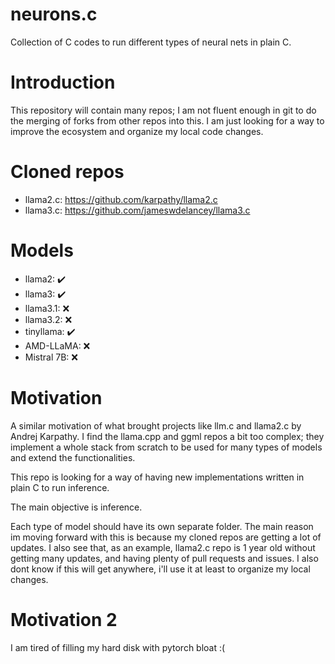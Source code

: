# neurons.c
Collection of C codes to run different types of neural nets in plain C.

# Introduction
This repository will contain many repos; I am not fluent enough in git to do the merging of forks from other repos into this. I am just looking for a way to improve the ecosystem and organize my local code changes.

# Cloned repos
- llama2.c: https://github.com/karpathy/llama2.c
- llama3.c: https://github.com/jameswdelancey/llama3.c

# Models
- llama2: ✔️
- llama3: ✔️
- llama3.1: ❌
- llama3.2: ❌
- tinyllama: ✔️
- AMD-LLaMA: ❌
- Mistral 7B: ❌

# Motivation
A similar motivation of what brought projects like llm.c and llama2.c by Andrej Karpathy. I find the llama.cpp and ggml repos a bit too complex; they implement a whole stack from scratch to be used for many types of models and extend the functionalities.

This repo is looking for a way of having new implementations written in plain C to run inference.

The main objective is inference.

Each type of model should have its own separate folder. The main reason im moving forward with this is because my cloned repos are getting a lot of updates. I also see that, as an example, llama2.c repo is 1 year old without getting many updates, and having plenty of pull requests and issues. I also dont know if this will get anywhere, i'll use it at least to organize my local changes.

# Motivation 2
I am tired of filling my hard disk with pytorch bloat :(
